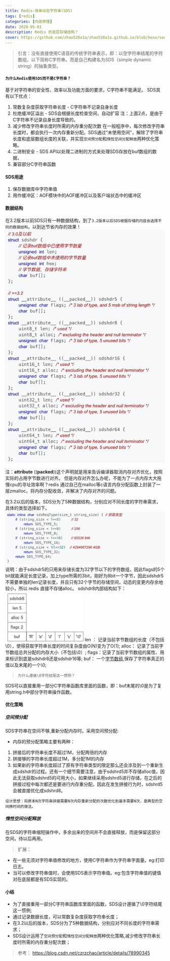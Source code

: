 ```yaml
---
title: Redis-简单动态字符串(SDS)
tags: [redis]   
categories: [内部原理]
date: 2020-05-01
description: Redis 的底层存储结构？
cover: https://github.com/zhao520a1a/zhao520a1a.github.io/blob/hexo/source/cover/Redis-SDS.jpg?raw=true
---
```





> 引言：没有直接使用C语音的传统字符串表示，即：以空字符串结尾的字符数组，以下简称C字符串。而是自己构建名为SDS（simple dynamic string）的抽象类型。


#### `为什么Redis使用SDS而不是C字符串？`
基于对字符串的安全性、效率以及功能方面的要求，C字符串不能满足。
SDS具有以下优点：
1. 常数复杂度获取字符串长度 - C字符串不记录自身长度
2. 杜绝缓冲区溢出 - SDS会根据长度检查空间，自动扩容
注：上面2点，是由于C字符串不记录自身长度导致的。
3. 减少修改字符串长度时所需的内存重分配次数
在一般程序中，每次修改字符串长度时，都会执行一次内存重新分配。SDS通过“未使用空间”，解除了字符串长度和底层数组长度的关联，并实现`空间预分配`和`惰性空间分配释放`两种优化策略。
4. 二进制安全 - SDS API以处理二进制的方式来处理SDS存放在buf数组的数据，
5. 兼容部分C字符串函数

#### SDS用途
1. 保存数据库中字符串值
2. 用作缓冲区：AOF模块中的AOF缓冲区以及客户端状态中的缓冲区

#### 数据结构
在3.2版本以前SDS只有一种数据结构，到了`3.2版本以后SDS根据存储的内容会选择不同的数据结构`，以到达节省内存的效果！
<img src="Redis-简单动态字符串(SDS)/75214435-D430-495D-8550-44D86559C5C5.png" alt="img" />

注：__attribute__ ((__packed__))这个声明就是用来告诉编译器取消内存对齐优化，按照实际的占用字节数进行对齐。
但是内存对齐怎么办呢，不能为了一点内存大大拖慢cpu的寻址效率啊？redis 通过自己在malloc等c语言内存分配函数上封装了一层zmalloc，将内存分配收敛，并解决了内存对齐的问题。

在3.2以后的版本，SDS分为了5种数据结构，分别应对不同长度的字符串需求，具体的类型选择如下。
<img src="Redis-简单动态字符串(SDS)/411AB69A-7601-44FC-A49A-95408A9EDD69.png" alt="img" />
说明：由于sdshdr5的只用来存储长度为32字节以下的字符数组，因此flags的5个bit就能满足长度记录，加上type所需的3bit，刚好为8bit一个字节，因此sdshdr5不需要单独的len记录长度，并且只有32个字节的存储空间，动态的变更内存余地较小，所以 redis 直接不存储alloc。
sdshdr8内部结构如下：
<img src="Redis-简单动态字符串(SDS)/51E6893D-A211-4E01-BB9D-A186298E9540.png" alt="img" />
len ： 记录当前字节数组的长度（不包括\0），使得获取字符串长度的时间复杂度由O(N)变为了O(1);
alloc： 记录了当前字节数组总共分配的内存大小（不包括\0）;
flags：记录了当前字节数组的属性、用来标识到底是sdshdr8还是sdshdr16等;
buf： 一个<u>字节数组</u>,保存了字符串真正的值以及末尾的一个\0;

> `为什么遵循\0字符结尾这一惯例？`

SDS可以直接重用一部分C字符串函数库里面的函数，即：buf末尾的\0是为了复用string.h中部分字符串操作函数。


#### 优化策略
##### 空间预分配
SDS字符串在空间不够,重新分配内存时。采用空间预分配: 
- 内存的预分配策略主要有两种：
1. 拼接后的字符串长度不超过1M，分配两倍的内存
2. 拼接够的字符串长度超过1M，多分配1M的内存
3. 如果新的字符串长度超过了原有字符串类型的限定那么还会涉及到一个重新生成sdshdr的过程。还有一个细节需要注意，由于sdshrd5并不存储alloc值，因此无法获取sdshrd5的可用大小，如果继续采用sdshrd5进行存储，在之后的拼接过程中每次都还是要进行内存重分配。因此在发生拼接行为时，sdshrd5会被直接优化成sdshrd8。

`设计思想：将原本N次字符串拼接需要N次内存重新分配的次数优化到最多需要N次，是典型的空间换时间的做法。`

##### 惰性空间分配释放
 在SDS的字符串缩短操作中，多余出来的空间并不会直接释放，而是保留这部分空间，待以后再用。


> 扩展：
- 在一些无须对字符串值修改的地方，使用C字符串作为字符串字面量。eg:打印日志。
- 当可以修改字符串值时，会使用SDS表示字符串值。eg:包含字符串值的键值对在底层都是有SDS实现的。

#### 小结
- 为了直接重用一部分C字符串函数库里面的函数，SDS设计遵循了\0字符结尾这一惯例;
- 通过记录数据长度，可以常数复杂度获取字符串长度；
- 在3.2以后的版本，SDS分为了5种数据结构，分别应对不同长度的字符串需求；
- SDS设计运用了`空间预分配`和`惰性空间分配释放`两种优化策略,减少修改字符串长度时所需的内存重分配次数；

> 参考：
https://blog.csdn.net/czrzchao/article/details/78990345

